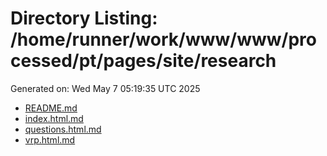 # Directory Listing: /home/runner/work/www/www/processed/pt/pages/site/research
Generated on: Wed May  7 05:19:35 UTC 2025

- [README.md](README.md)
- [index.html.md](index.html.md)
- [questions.html.md](questions.html.md)
- [vrp.html.md](vrp.html.md)
